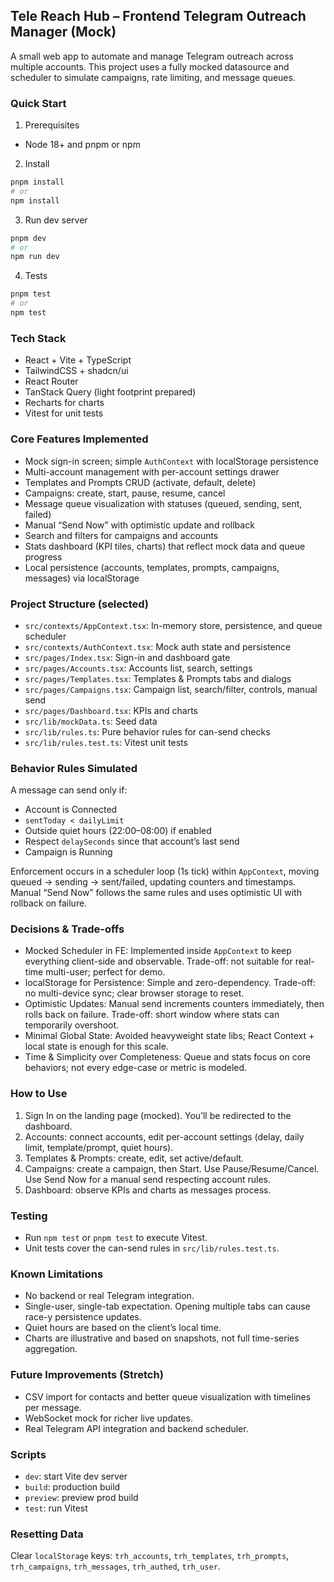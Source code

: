 ## Tele Reach Hub – Frontend Telegram Outreach Manager (Mock)

A small web app to automate and manage Telegram outreach across multiple accounts. This project uses a fully mocked datasource and scheduler to simulate campaigns, rate limiting, and message queues.

### Quick Start

1) Prerequisites
- Node 18+ and pnpm or npm

2) Install
```bash
pnpm install
# or
npm install
```

3) Run dev server
```bash
pnpm dev
# or
npm run dev
```

4) Tests
```bash
pnpm test
# or
npm test
```

### Tech Stack
- React + Vite + TypeScript
- TailwindCSS + shadcn/ui
- React Router
- TanStack Query (light footprint prepared)
- Recharts for charts
- Vitest for unit tests

### Core Features Implemented
- Mock sign-in screen; simple `AuthContext` with localStorage persistence
- Multi-account management with per-account settings drawer
- Templates and Prompts CRUD (activate, default, delete)
- Campaigns: create, start, pause, resume, cancel
- Message queue visualization with statuses (queued, sending, sent, failed)
- Manual “Send Now” with optimistic update and rollback
- Search and filters for campaigns and accounts
- Stats dashboard (KPI tiles, charts) that reflect mock data and queue progress
- Local persistence (accounts, templates, prompts, campaigns, messages) via localStorage

### Project Structure (selected)
- `src/contexts/AppContext.tsx`: In-memory store, persistence, and queue scheduler
- `src/contexts/AuthContext.tsx`: Mock auth state and persistence
- `src/pages/Index.tsx`: Sign-in and dashboard gate
- `src/pages/Accounts.tsx`: Accounts list, search, settings
- `src/pages/Templates.tsx`: Templates & Prompts tabs and dialogs
- `src/pages/Campaigns.tsx`: Campaign list, search/filter, controls, manual send
- `src/pages/Dashboard.tsx`: KPIs and charts
- `src/lib/mockData.ts`: Seed data
- `src/lib/rules.ts`: Pure behavior rules for can-send checks
- `src/lib/rules.test.ts`: Vitest unit tests

### Behavior Rules Simulated
A message can send only if:
- Account is Connected
- `sentToday < dailyLimit`
- Outside quiet hours (22:00–08:00) if enabled
- Respect `delaySeconds` since that account’s last send
- Campaign is Running

Enforcement occurs in a scheduler loop (1s tick) within `AppContext`, moving queued → sending → sent/failed, updating counters and timestamps. Manual “Send Now” follows the same rules and uses optimistic UI with rollback on failure.

### Decisions & Trade-offs
- Mocked Scheduler in FE: Implemented inside `AppContext` to keep everything client-side and observable. Trade-off: not suitable for real-time multi-user; perfect for demo.
- localStorage for Persistence: Simple and zero-dependency. Trade-off: no multi-device sync; clear browser storage to reset.
- Optimistic Updates: Manual send increments counters immediately, then rolls back on failure. Trade-off: short window where stats can temporarily overshoot.
- Minimal Global State: Avoided heavyweight state libs; React Context + local state is enough for this scale.
- Time & Simplicity over Completeness: Queue and stats focus on core behaviors; not every edge-case or metric is modeled.

### How to Use
1) Sign In on the landing page (mocked). You’ll be redirected to the dashboard.
2) Accounts: connect accounts, edit per-account settings (delay, daily limit, template/prompt, quiet hours).
3) Templates & Prompts: create, edit, set active/default.
4) Campaigns: create a campaign, then Start. Use Pause/Resume/Cancel. Use Send Now for a manual send respecting account rules.
5) Dashboard: observe KPIs and charts as messages process.

### Testing
- Run `npm test` or `pnpm test` to execute Vitest.
- Unit tests cover the can-send rules in `src/lib/rules.test.ts`.

### Known Limitations
- No backend or real Telegram integration.
- Single-user, single-tab expectation. Opening multiple tabs can cause race-y persistence updates.
- Quiet hours are based on the client’s local time.
- Charts are illustrative and based on snapshots, not full time-series aggregation.

### Future Improvements (Stretch)
- CSV import for contacts and better queue visualization with timelines per message.
- WebSocket mock for richer live updates.
- Real Telegram API integration and backend scheduler.

### Scripts
- `dev`: start Vite dev server
- `build`: production build
- `preview`: preview prod build
- `test`: run Vitest

### Resetting Data
Clear `localStorage` keys:
`trh_accounts`, `trh_templates`, `trh_prompts`, `trh_campaigns`, `trh_messages`, `trh_authed`, `trh_user`.
